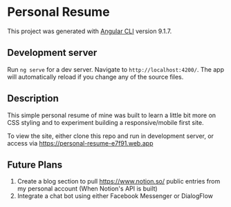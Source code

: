 # Personal Resume

This project was generated with [Angular CLI](https://github.com/angular/angular-cli) version 9.1.7.

## Development server

Run `ng serve` for a dev server. Navigate to `http://localhost:4200/`. The app will automatically reload if you change any of the source files.

## Description

This simple personal resume of mine was built to learn a little bit more on CSS styling and to experiment building a responsive/mobile first site.

To view the site, either clone this repo and run in development server, or access via https://personal-resume-e7f91.web.app

## Future Plans

1. Create a blog section to pull https://www.notion.so/ public entries from my personal account (When Notion's API is built)
2. Integrate a chat bot using either Facebook Messenger or DialogFlow
